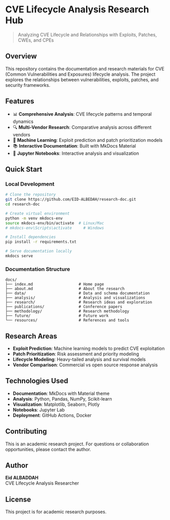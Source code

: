 # CVE Lifecycle Analysis Research Hub

> Analyzing CVE Lifecycle and Relationships with Exploits, Patches, CWEs, and CPEs

## Overview

This repository contains the documentation and research materials for CVE (Common Vulnerabilities and Exposures) lifecycle analysis. The project explores the relationships between vulnerabilities, exploits, patches, and security frameworks.

## Features

- 📊 **Comprehensive Analysis**: CVE lifecycle patterns and temporal dynamics
- 🔍 **Multi-Vendor Research**: Comparative analysis across different vendors
- 🤖 **Machine Learning**: Exploit prediction and patch prioritization models
- 📚 **Interactive Documentation**: Built with MkDocs Material
- 🔬 **Jupyter Notebooks**: Interactive analysis and visualization

## Quick Start

### Local Development

```bash
# Clone the repository
git clone https://github.com/EID-ALBEDAH/research-doc.git
cd research-doc

# Create virtual environment
python -m venv mkdocs-env
source mkdocs-env/bin/activate  # Linux/Mac
# mkdocs-env\Scripts\activate     # Windows

# Install dependencies
pip install -r requirements.txt

# Serve documentation locally
mkdocs serve
```

### Documentation Structure

```
docs/
├── index.md                    # Home page
├── about.md                    # About the research
├── data/                       # Data and schema documentation
├── analysis/                   # Analysis and visualizations
├── research/                   # Research ideas and exploration
├── publications/               # Conference papers
├── methodology/                # Research methodology
├── future/                     # Future work
└── resources/                  # References and tools
```

## Research Areas

- **Exploit Prediction**: Machine learning models to predict CVE exploitation
- **Patch Prioritization**: Risk assessment and priority modeling
- **Lifecycle Modeling**: Heavy-tailed analysis and survival models
- **Vendor Comparison**: Commercial vs open source response analysis

## Technologies Used

- **Documentation**: MkDocs with Material theme
- **Analysis**: Python, Pandas, NumPy, Scikit-learn
- **Visualization**: Matplotlib, Seaborn, Plotly
- **Notebooks**: Jupyter Lab
- **Deployment**: GitHub Actions, Docker

## Contributing

This is an academic research project. For questions or collaboration opportunities, please contact the author.

## Author

**Eid ALBADDAH**  
CVE Lifecycle Analysis Researcher

## License

This project is for academic research purposes.

